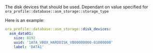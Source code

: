 The disk devices that should be used.
Dependant on value specified for `ora_profile::database::asm_storage::storage_type`

Here is an example:

```yaml
ora_profile::database::asm_storage::disk_devices:
  asm_data01:
    size: 8192
    uuid: '1ATA_VBOX_HARDDISK_VB00000000-01000000'
    label: 'DATA1'
```
